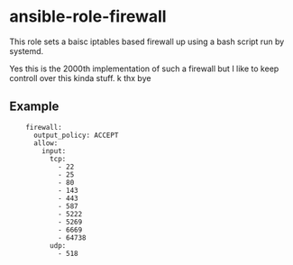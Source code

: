 # ansible-role-firewall

This role sets a baisc iptables based firewall up using a bash script run by systemd.

Yes this is the 2000th implementation of such a firewall but I like to keep controll over this kinda stuff. k thx bye

## Example
```
    firewall:
      output_policy: ACCEPT
      allow:
        input:
          tcp:
            - 22
            - 25
            - 80
            - 143
            - 443
            - 587
            - 5222
            - 5269
            - 6669
            - 64738
          udp:
            - 518
```
